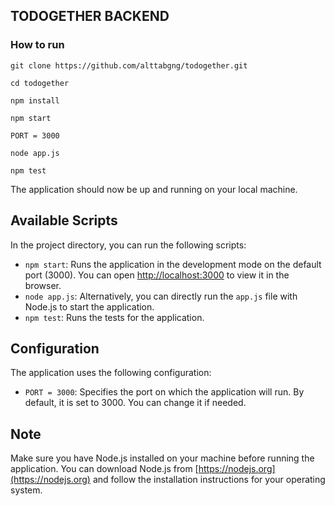 ## TODOGETHER BACKEND
### How to run

`git clone https://github.com/alttabgng/todogether.git`

`cd todogether`

`npm install`

`npm start`

`PORT = 3000`

`node app.js`

`npm test`

The application should now be up and running on your local machine.

## Available Scripts

In the project directory, you can run the following scripts:

- `npm start`: Runs the application in the development mode on the default port (3000). You can open [http://localhost:3000](http://localhost:3000) to view it in the browser.
- `node app.js`: Alternatively, you can directly run the `app.js` file with Node.js to start the application.
- `npm test`: Runs the tests for the application.

## Configuration

The application uses the following configuration:

- `PORT = 3000`: Specifies the port on which the application will run. By default, it is set to 3000. You can change it if needed.

## Note

Make sure you have Node.js installed on your machine before running the application. You can download Node.js from [https://nodejs.org](https://nodejs.org) and follow the installation instructions for your operating system.
